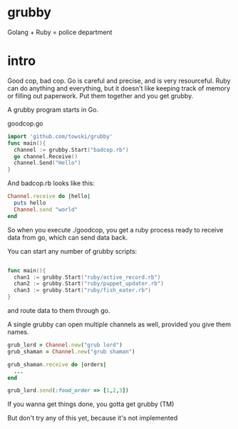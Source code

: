 grubby
======

Golang + Ruby = police department


intro
======
Good cop, bad cop. Go is careful and precise, and is very resourceful. Ruby can do anything and 
everything, but it doesn't like keeping track of memory or filling out paperwork. 
Put them together and you get grubby.

A grubby program starts in Go. 

goodcop.go

```go
import 'github.com/towski/grubby'
func main(){
  channel := grubby.Start("badcop.rb")
  go channel.Receive()
  channel.Send("Hello")
}

```

And badcop.rb looks like this:

```ruby
Channel.receive do |hello|
  puts hello
  Channel.send "world"
end
```

So when you execute ./goodcop, you get a ruby process ready to receive data from go, which can send data back.

You can start any number of grubby scripts:
```go

func main(){
  chan1 := grubby.Start("ruby/active_record.rb")
  chan2 := grubby.Start("ruby/puppet_updater.rb")
  chan3 := grubby.Start("ruby/fish_eater.rb")
}

```

and route data to them through go.

A single grubby can open multiple channels as well, provided you give them names.
```ruby
grub_lord = Channel.new("grub lord")
grub_shaman = Channel.new("grub shaman")

grub_shaman.receive do |orders|
  ...
end

grub_lord.send(:food_order => [1,2,3])
```

If you wanna get things done, you gotta get grubby (TM)

But don't try any of this yet, because it's not implemented

